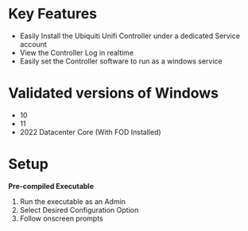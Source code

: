# Key Features
* Easily Install the Ubiquiti Unifi Controller under a dedicated Service account
* View the Controller Log in realtime
* Easily set the Controller software to run as a windows service

# Validated versions of Windows
* 10
* 11
* 2022 Datacenter Core (With FOD Installed)

# Setup
__Pre-compiled Executable__
1. Run the executable as an Admin
2. Select Desired Configuration Option
3. Follow onscreen prompts

